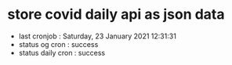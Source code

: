 # store covid daily api as json data

- last cronjob : Saturday, 23 January 2021 12:31:31
- status og cron : success
- status daily cron : success
      
      